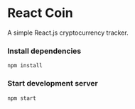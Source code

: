# React Coin

A simple React.js cryptocurrency tracker.

### Install dependencies

```
npm install
```

### Start development server

```
npm start
```

